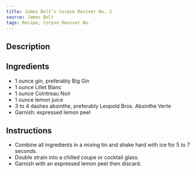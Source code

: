 ```yaml
---
title: James Bolt’s Corpse Reviver No. 2
source: James Bolt
tags: Recipe, Corpse Reviver No.
---
```

## Description

## Ingredients
- 1 ounce gin, preferably Big Gin
- 1 ounce Lillet Blanc
- 1 ounce Cointreau Noir
- 1 ounce lemon juice
- 3 to 4 dashes absinthe, preferably Leopold Bros. Absinthe Verte
- Garnish: expressed lemon peel
## Instructions
- Combine all ingredients in a mixing tin and shake hard with ice for 5 to 7 seconds.
- Double strain into a chilled coupe or cocktail glass.
- Garnish with an expressed lemon peel then discard.

